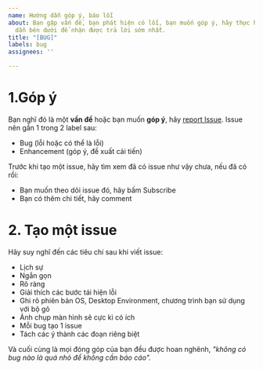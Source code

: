 ```yaml
---
name: Hướng dẫn góp ý, báo lỗi
about: Bạn gặp vấn đề, bạn phát hiện có lỗi, bạn muốn góp ý, hãy thực hiện theo hướng
  dẫn bên dưới để nhận được trả lời sớm nhất.
title: "[BUG]"
labels: bug
assignees: ''

---
```


# 1.Góp ý

Bạn nghĩ đó là một **vấn đề** hoặc bạn muốn **góp ý**, hãy [report Issue](https://github.com/badungphan99/SE03-Group03/issues). Issue nên gắn 1 trong 2 label sau:
- Bug (lỗi hoặc có thể là lỗi)
- Enhancement (góp ý, đề xuất cải tiến)

Trước khi tạo một issue, hãy tìm xem đã có issue như vậy chưa, nếu đã có rồi:
- Bạn muốn theo dõi issue đó, hãy bấm Subscribe
- Bạn có thêm chi tiết, hãy comment
# 2. Tạo một issue
Hãy suy nghĩ đến các tiêu chí sau khi viết issue:

- Lịch sự
- Ngắn gọn
- Rõ ràng
- Giải thích các bước tái hiện lỗi
- Ghi rõ phiên bản OS, Desktop Environment, chương trình bạn sử dụng với bộ gõ
- Ảnh chụp màn hình sẽ cực kì có ích
- Mỗi bug tạo 1 issue
- Tách các ý thành các đoạn riêng biệt

Và cuối cùng là mọi đóng góp của bạn đều được hoan nghênh, *"không có bug nào là quá nhỏ để không cần báo cáo".*
